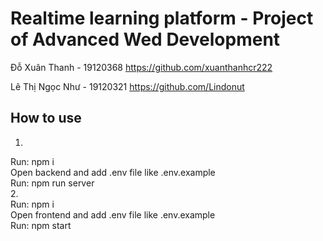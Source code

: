 # Realtime learning platform - Project of Advanced Wed Development
Đỗ Xuân Thanh - 19120368 
https://github.com/xuanthanhcr222

Lê Thị Ngọc Như - 19120321
https://github.com/Lindonut

## How to use
1.
Run: npm i
<br/>
Open backend and add .env file like .env.example
<br/>
Run: npm run server
<br/>
2.
<br/>
Run: npm i
<br/>
Open frontend and add .env file like .env.example
<br/>
Run: npm start
